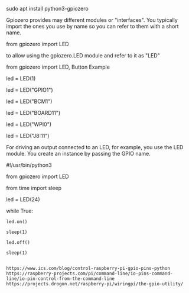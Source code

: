 sudo apt install python3-gpiozero

Gpiozero provides may different modules or "interfaces". You typically import the ones you use by name so you can refer to them with a short name.

from gpiozero import LED

to allow using the gpiozero.LED module and refer to it as "LED"

from gpiozero import LED, Button
Example

led = LED(1)

led = LED("GPIO1")

led = LED("BCM1")

led = LED("BOARD11")

led = LED("WPI0")

led = LED("J8:11")

For driving an output connected to an LED, for example, you use the LED module. You create an instance by passing the GPIO name.

#!/usr/bin/python3

from gpiozero import LED

from time import sleep

led = LED(24)

while True:
   
    led.on()
    
    sleep(1)
    
    led.off()
    
    sleep(1)


    https://www.ics.com/blog/control-raspberry-pi-gpio-pins-python
    https://raspberry-projects.com/pi/command-line/io-pins-command-line/io-pin-control-from-the-command-line
    https://projects.drogon.net/raspberry-pi/wiringpi/the-gpio-utility/
